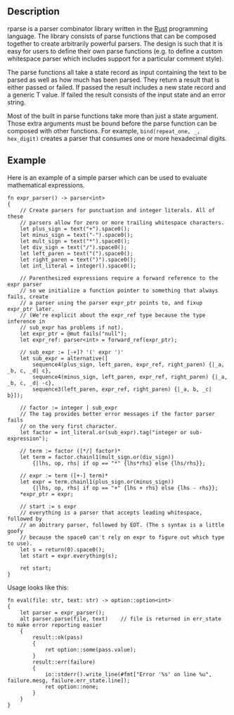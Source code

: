 ## Description
rparse is a parser combinator library written in the [Rust](http://www.rust-lang.org) programming
language. The library consists of parse functions that can be composed together to create arbitrarily 
powerful parsers. The design is such that it is easy for users to define their own parse functions (e.g. 
to define a custom whitespace parser which includes support for a particular comment style).

The parse functions all take a state record as input containing the text to be parsed as well as how much 
has been parsed. They return a result that is either passed or failed. If passed the result includes a new 
state record and a generic T value. If failed the result consists of the input state and an error string.

Most of the built in parse functions take more than just a state argument. Those extra arguments must 
be bound before the parse function can be composed with other functions. For example, 
`bind(repeat_one, _, hex_digit)` creates a parser that consumes one or more hexadecimal digits.

## Example
Here is an example of a simple parser which can be used to evaluate mathematical expressions.

    fn expr_parser() -> parser<int>
    {
        // Create parsers for punctuation and integer literals. All of these
        // parsers allow for zero or more trailing whitespace characters.
        let plus_sign = text("+").space0();
        let minus_sign = text("-").space0();
        let mult_sign = text("*").space0();
        let div_sign = text("/").space0();
        let left_paren = text("(").space0();
        let right_paren = text(")").space0();
        let int_literal = integer().space0();
        
        // Parenthesized expressions require a forward reference to the expr parser
        // so we initialize a function pointer to something that always fails, create
        // a parser using the parser expr_ptr points to, and fixup expr_ptr later.
        // (We're explicit about the expr_ref type because the type inference in
        // sub_expr has problems if not).
        let expr_ptr = @mut fails("null");
        let expr_ref: parser<int> = forward_ref(expr_ptr);
        
        // sub_expr := [-+]? '(' expr ')'
        let sub_expr = alternative([
            sequence4(plus_sign, left_paren, expr_ref, right_paren) {|_a, _b, c, _d| c},
            sequence4(minus_sign, left_paren, expr_ref, right_paren) {|_a, _b, c, _d| -c},
            sequence3(left_paren, expr_ref, right_paren) {|_a, b, _c| b}]);
        
        // factor := integer | sub_expr
        // The tag provides better error messages if the factor parser fails
        // on the very first character.
        let factor = int_literal.or(sub_expr).tag("integer or sub-expression");
        
        // term := factor ([*/] factor)*
        let term = factor.chainl1(mult_sign.or(div_sign))
            {|lhs, op, rhs| if op == "*" {lhs*rhs} else {lhs/rhs}};
        
        // expr := term ([+-] term)*
        let expr = term.chainl1(plus_sign.or(minus_sign))
            {|lhs, op, rhs| if op == "+" {lhs + rhs} else {lhs - rhs}};
        *expr_ptr = expr;
        
        // start := s expr
        // everything is a parser that accepts leading whitespace, followed by
        // an abitrary parser, followed by EOT. (The s syntax is a little goofy
        // because the space0 can't rely on expr to figure out which type to use).
        let s = return(0).space0();
        let start = expr.everything(s);
        
        ret start;
    }

Usage looks like this:

    fn eval(file: str, text: str) -> option::option<int>
    {
        let parser = expr_parser();
        alt parser.parse(file, text)    // file is returned in err_state to make error reporting easier
        {
            result::ok(pass)
            {
                ret option::some(pass.value);
            }
            result::err(failure)
            {
                io::stderr().write_line(#fmt["Error '%s' on line %u", failure.mesg, failure.err_state.line]);
                ret option::none;
            }
        }
    }
